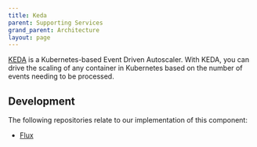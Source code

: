 ```yaml
---
title: Keda
parent: Supporting Services
grand_parent: Architecture
layout: page
---
```


[KEDA](https://keda.sh/) is a Kubernetes-based Event Driven Autoscaler. With KEDA, you can drive the scaling of any container in Kubernetes based on the number of events needing to be processed.

## Development
The following repositories relate to our implementation of this component:
* [Flux](https://github.com/lsc-sde/iac-flux-keda)